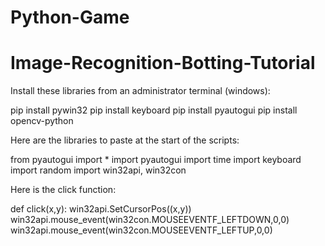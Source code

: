 ﻿# Python-Game

# Image-Recognition-Botting-Tutorial

Install these libraries from an administrator terminal (windows):

pip install pywin32
pip install keyboard
pip install pyautogui
pip install opencv-python

Here are the libraries to paste at the start of the scripts:

from pyautogui import *
import pyautogui
import time
import keyboard
import random
import win32api, win32con

Here is the click function:

def click(x,y):
    win32api.SetCursorPos((x,y))
    win32api.mouse_event(win32con.MOUSEEVENTF_LEFTDOWN,0,0)
    win32api.mouse_event(win32con.MOUSEEVENTF_LEFTUP,0,0)
